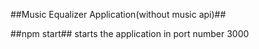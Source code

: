 ##Music Equalizer Application(without music api)##

##npm start##
starts the application in port number 3000
